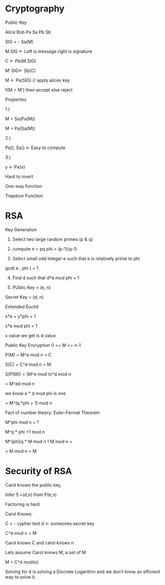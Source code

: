 # Cryptography


Public Key

Alice		Bob
Pa Sa		Pb Sb

SIG < - Sa(M)

M.SIG <- Left is message right is signature

C <- Pb(M.SIG)

M'.SIG<- Sb(C)

M <- Pa(SIG) // apply alices key

f(M = M') then accept else reject



Properties

1.)

M = Sa(Pa(M))

M = Pa(Sa(M))

2.)

Pa(), Sa() <- Easy to compute

3.)

y <- Pa(x)

Hard to invert

One-way function

Trapdoor Function


# RSA

Key Generation

1) Select two large random primes (p & q)

2) compute n = pq phi = (p-1)(q-1)

3) Select small odd integer e such that e is relatively prime to phi

gcd( e , phi ) = 1

4) Find d such that d\*e mod phi = 1

5) PUblic Key = (e, n)

Secret Key = (d, n)

Extended Euclid

x\*e + y\*phi = 1

x\*e mod phi = 1

x value we get is d value

Public Key Encryption 0 <= M <= n-1

P(M) = M^e mod n = C

S(C) = C^d mod n = M

S(P(M)) = (M^e mod n)^d mod n

= M^ed mod n

we know e \* d mod phi is one

= M^(q \*phi + 1) mod n

Fact of number theory: Euler-Fermat Theorem

M^phi mod n = 1

M^q \* phi +1 mod n

M^(phi)q \* M mod n
1 M mod n = 

= M mod n = M

# Security of RSA

Carol knows the public key, 

Infer S =(d,n) from P(e,n)

Factoring is hard

Carol Knows:

C < - cypher text d <- someones secret key

C^d mod n = M

Carol knows C and carol knows n 

Lets assume Carol knows M, a set of M

M = C^d mod(n)

Solving for d is solving a Discrete Logarithm and we don't know an efficient way to solve it.















